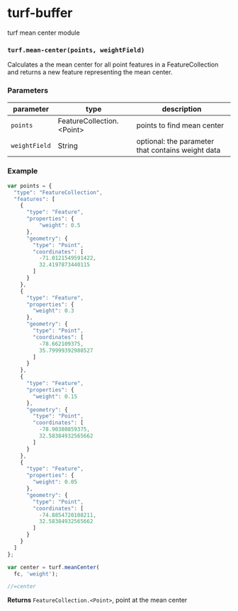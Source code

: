 # turf-buffer



turf mean center module


### `turf.mean-center(points, weightField)`

Calculates a the mean center for all point features in a FeatureCollection and returns a new feature representing the mean center.


### Parameters

| parameter     | type                          | description                             |
| --------------| ------------------------------| ----------------------------------------|
| `points`      | FeatureCollection\.\<Point\>  | points to find mean center              |
| `weightField` | String                        | optional: the parameter that contains weight data |

### Example

```js
var points = {
  "type": "FeatureCollection",
  "features": [
    {
      "type": "Feature",
      "properties": {
          "weight": 0.5
      },
      "geometry": {
        "type": "Point",
        "coordinates": [
          -71.0121549591422,
          32.4197873440115
        ]
      }
    },
    {
      "type": "Feature",
      "properties": {
        "weight": 0.3
      },
      "geometry": {
        "type": "Point",
        "coordinates": [
          -78.662109375,
          35.79999392988527
        ]
      }
    },
    {
      "type": "Feature",
      "properties": {
        "weight": 0.15
      },
      "geometry": {
        "type": "Point",
        "coordinates": [
          -78.90380859375,
          32.58384932565662
        ]
      }
    },
    {
      "type": "Feature",
      "properties": {
        "weight": 0.05
      },
      "geometry": {
        "type": "Point",
        "coordinates": [
          -74.8854720108211,
          32.58384932565662
        ]
      }
    }
  ]
};

var center = turf.meanCenter(
  fc, 'weight');

//=center
```

**Returns** `FeatureCollection.<Point>`, point at the mean center
